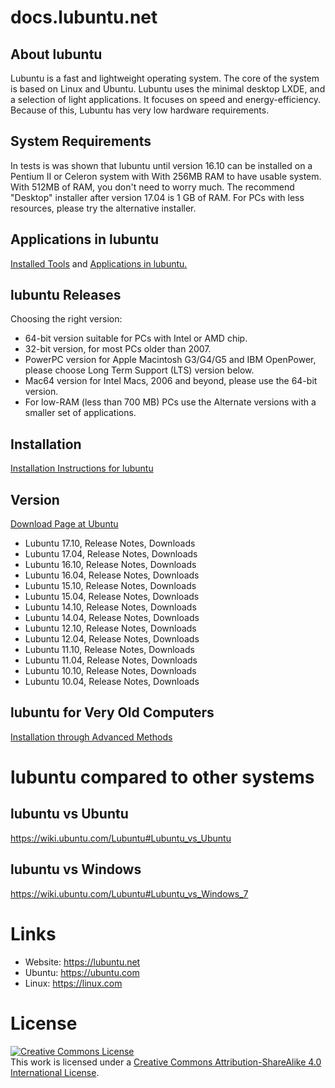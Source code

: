 # docs.lubuntu.net

## About lubuntu
Lubuntu is a fast and lightweight operating system. The core of the system is based on Linux and Ubuntu. Lubuntu uses the minimal desktop LXDE, and a selection of light applications. It focuses on speed and energy-efficiency. Because of this, Lubuntu has very low hardware requirements.

## System Requirements
In tests is was shown that lubuntu until version 16.10 can be installed on a Pentium II or Celeron system with With 256MB RAM to have usable system. With 512MB of RAM, you don't need to worry much.
The recommend "Desktop" installer after version 17.04 is 1 GB of RAM. For PCs with less resources, please try the alternative installer.

## Applications in lubuntu

[Installed Tools](https://help.ubuntu.com/community/Lubuntu/Setup#Installed_Tools) and [Applications in lubuntu.](https://help.ubuntu.com/community/Lubuntu/Setup#Applications)

## lubuntu Releases

Choosing the right version:

* 64-bit version suitable for PCs with Intel or AMD chip.
* 32-bit version, for most PCs older than 2007.
* PowerPC version for Apple Macintosh G3/G4/G5 and IBM OpenPower, please choose Long Term Support (LTS) version below. 
* Mac64 version for Intel Macs, 2006 and beyond, please use the 64-bit version.
* For low-RAM (less than 700 MB) PCs use the Alternate versions with a smaller set of applications.

## Installation

[Installation Instructions for lubuntu](/installation)

## Version
[Download Page at Ubuntu](http://cdimage.ubuntu.com/lubuntu/releases/)
* Lubuntu 17.10, Release Notes, Downloads
* Lubuntu 17.04, Release Notes, Downloads
* Lubuntu 16.10, Release Notes, Downloads
* Lubuntu 16.04, Release Notes, Downloads
* Lubuntu 15.10, Release Notes, Downloads
* Lubuntu 15.04, Release Notes, Downloads
* Lubuntu 14.10, Release Notes, Downloads
* Lubuntu 14.04, Release Notes, Downloads
* Lubuntu 12.10, Release Notes, Downloads
* Lubuntu 12.04, Release Notes, Downloads
* Lubuntu 11.10, Release Notes, Downloads
* Lubuntu 11.04, Release Notes, Downloads
* Lubuntu 10.10, Release Notes, Downloads
* Lubuntu 10.04, Release Notes, Downloads

## lubuntu for Very Old Computers

[Installation through Advanced Methods](https://wiki.ubuntu.com/Lubuntu/AdvancedMethods)

# lubuntu compared to other systems

## lubuntu vs Ubuntu

https://wiki.ubuntu.com/Lubuntu#Lubuntu_vs_Ubuntu

## lubuntu vs Windows

https://wiki.ubuntu.com/Lubuntu#Lubuntu_vs_Windows_7

# Links

* Website: https://lubuntu.net
* Ubuntu: https://ubuntu.com
* Linux: https://linux.com

# License

<a rel="license" href="http://creativecommons.org/licenses/by-sa/4.0/"><img alt="Creative Commons License" style="border-width:0" src="https://i.creativecommons.org/l/by-sa/4.0/80x15.png" /></a><br />This work is licensed under a <a rel="license" href="http://creativecommons.org/licenses/by-sa/4.0/">Creative Commons Attribution-ShareAlike 4.0 International License</a>.
